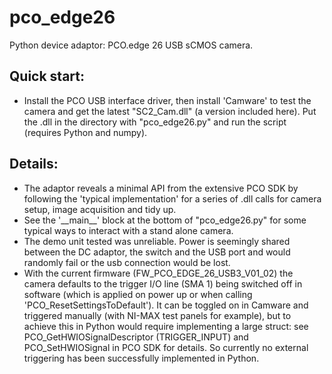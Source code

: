 # pco_edge26
Python device adaptor: PCO.edge 26 USB sCMOS camera.
## Quick start:
- Install the PCO USB interface driver, then install 'Camware' to test the camera and get the latest
 "SC2_Cam.dll" (a version included here). Put the .dll in the directory with "pco_edge26.py" and run
 the script (requires Python and numpy).
## Details:
- The adaptor reveals a minimal API from the extensive PCO SDK by following the 'typical implementation'
for a series of .dll calls for camera setup, image acquisition and tidy up.
- See the '\_\_main__' block at the bottom of "pco_edge26.py" for some typical ways to interact with a
stand alone camera.
- The demo unit tested was unreliable. Power is seemingly shared between the DC adaptor, the switch and the USB port and would randomly fail or the usb connection would be lost.
- With the current firmware (FW_PCO_EDGE_26_USB3_V01_02) the camera defaults to the trigger I/O line (SMA 1) being switched off in software (which is applied on power up or when calling 'PCO_ResetSettingsToDefault'). It can be toggled on in Camware and triggered manually (with NI-MAX test panels for example), but to achieve this in Python would require implementing a large struct: see PCO_GetHWIOSignalDescriptor (TRIGGER_INPUT) and PCO_SetHWIOSignal in PCO SDK for details. So currently no external triggering has been successfully implemented in Python.
